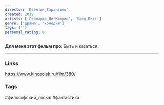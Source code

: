 ```yaml
---
director: 'Квентин_Тарантино'
created: 2019
artists: ['Леонардо_ДиrКаприо', 'Брэд_Питт'] 
genre: ['драма', 'комедия']
tags: [''] 
personal_rating: 8
---
```


**Для меня этот фильм про:**
Быть и казаться. 

___
### Links
https://www.kinopoisk.ru/film/380/

### Tags
#философский_посыл
#фантастика